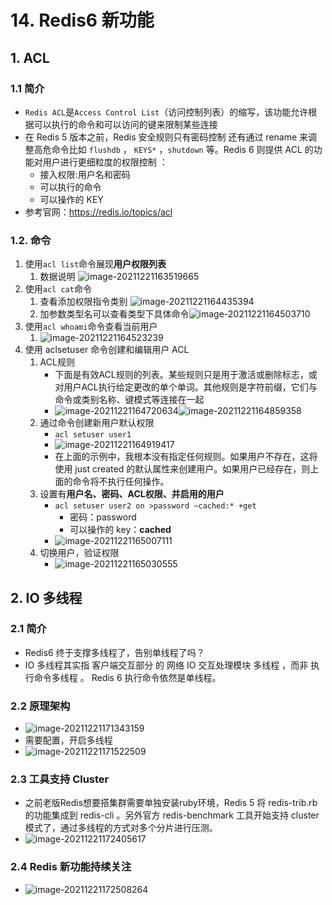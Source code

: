# 14. Redis6 新功能

## 1. ACL

### 1.1 简介

- `Redis ACL`是`Access Control List`（访问控制列表）的缩写，该功能允许根据可以执行的命令和可以访问的键来限制某些连接
- 在 Redis 5 版本之前，Redis 安全规则只有密码控制 还有通过 rename 来调整高危命令比如 `flushdb` ， `KEYS*` ，`shutdown` 等。Redis 6 则提供 ACL 的功能对用户进行更细粒度的权限控制 ：
  - 接入权限:用户名和密码
  - 可以执行的命令
  - 可以操作的 KEY
- 参考官网：https://redis.io/topics/acl

### 1.2. 命令

1. 使用`acl list`命令展现**用户权限列表**
   1. 数据说明 ![image-20211221163519665](https://raw.githubusercontent.com/TWDH/Leetcode-From-Zero/pictures/img/image-20211221163519665.png)
2. 使用`acl cat`命令
   1. 查看添加权限指令类别 ![image-20211221164435394](https://raw.githubusercontent.com/TWDH/Leetcode-From-Zero/pictures/img/image-20211221164435394.png)
   2. 加参数类型名可以查看类型下具体命令![image-20211221164503710](https://raw.githubusercontent.com/TWDH/Leetcode-From-Zero/pictures/img/image-20211221164503710.png)
3. 使用`acl whoami`命令查看当前用户
   1. ![image-20211221164523239](https://raw.githubusercontent.com/TWDH/Leetcode-From-Zero/pictures/img/image-20211221164523239.png)
4. 使用 aclsetuser 命令创建和编辑用户 ACL
   1. ACL规则
      - 下面是有效ACL规则的列表。某些规则只是用于激活或删除标志，或对用户ACL执行给定更改的单个单词。其他规则是字符前缀，它们与命令或类别名称、键模式等连接在一起
      - ![image-20211221164720634](https://raw.githubusercontent.com/TWDH/Leetcode-From-Zero/pictures/img/image-20211221164720634.png)![image-20211221164859358](https://raw.githubusercontent.com/TWDH/Leetcode-From-Zero/pictures/img/image-20211221164859358.png)
   2. 通过命令创建新用户默认权限
      - `acl setuser user1`
      - ![image-20211221164919417](https://raw.githubusercontent.com/TWDH/Leetcode-From-Zero/pictures/img/image-20211221164919417.png)
      - 在上面的示例中，我根本没有指定任何规则。如果用户不存在，这将使用 just created 的默认属性来创建用户。如果用户已经存在，则上面的命令将不执行任何操作。
   3. 设置有**用户名、密码、ACL权限、并启用的用户**
      - `acl setuser user2 on >password ~cached:* +get`
        - 密码：password
        - 可以操作的 key：**cached**
      - ![image-20211221165007111](https://raw.githubusercontent.com/TWDH/Leetcode-From-Zero/pictures/img/image-20211221165007111.png)
   4. 切换用户，验证权限
      - ![image-20211221165030555](https://raw.githubusercontent.com/TWDH/Leetcode-From-Zero/pictures/img/image-20211221165030555.png)

## 2. IO 多线程

### 2.1 简介

- Redis6 终于支撑多线程了，告别单线程了吗？
- IO 多线程其实指 客户端交互部分 的 网络 IO 交互处理模块 多线程 ，而非 执行命令多线程 。 Redis 6 执行命令依然是单线程。

### 2.2 原理架构

- ![image-20211221171343159](https://raw.githubusercontent.com/TWDH/Leetcode-From-Zero/pictures/img/image-20211221171343159.png)
- 需要配置，开启多线程
- ![image-20211221171522509](https://raw.githubusercontent.com/TWDH/Leetcode-From-Zero/pictures/img/image-20211221171522509.png)

### 2.3 工具支持 Cluster

- 之前老版Redis想要搭集群需要单独安装ruby环境，Redis 5 将 redis-trib.rb 的功能集成到 redis-cli 。另外官方 redis-benchmark 工具开始支持 cluster 模式了，通过多线程的方式对多个分片进行压测。
- ![image-20211221172405617](https://raw.githubusercontent.com/TWDH/Leetcode-From-Zero/pictures/img/image-20211221172405617.png)

### 2.4 Redis 新功能持续关注 

- ![image-20211221172508264](https://raw.githubusercontent.com/TWDH/Leetcode-From-Zero/pictures/img/image-20211221172508264.png)

